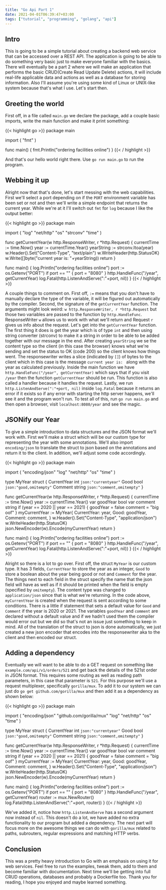 ```yaml
---
title: "Go Api Part 1"
date: 2021-04-01T06:39:47+03:00
tags: ["tutorial", "programming", "golang", "api"]
---
```


## Intro
This is going to be a simple tutorial about creating a backend web service that can be accessed over a REST API.
The application is going to be able to do something very basic just to make everyone familiar with the basics.
There will eventually be a part 2 where we will make an application that performs the basic CRUD(Create Read Update Delete) actions, it will include real-life applicable data and actions as well as a database for storing information.
Also I'll assume you're using some kind of Linux or UNIX-like system because that's what I use.
Let's start then.

## Greeting the world
First off, in a file called `main.go` we declare the package, add a couple basic imports, write the main function and make it print something:

{{< highlight go >}}
package main

import (
	"fmt"
)

func main() {
	fmt.Println("ordering facilities online")
}
{{< / highlight >}}

And that's our hello world right there.
Use `go run main.go` to run the program.

## Webbing it up
Alright now that that's done, let's start messing with the web capabilities.
First we'll select a port depending on if the `PORT` environment variable has been set or not and then we'll write a simple endpoint that returns the current year.
While we're at it I'll switch out `fmt` for `log` because I like the output better:

{{< highlight go >}}
package main

import (
	"log"
	"net/http"
	"os"
	"strconv"
	"time"
)

func getCurrentYear(w http.ResponseWriter, r *http.Request) {
	currentTime := time.Now()
	year := currentTime.Year()
	yearString := strconv.Itoa(year)
	w.Header().Set("Content-Type", "text/plain")
	w.WriteHeader(http.StatusOK)
	w.Write([]byte("current year is: "+yearString))
	return
}

func main() {
	log.Println("ordering facilities online")
	port := os.Getenv("PORT")
	if port == "" {
		port = "8080"
	}
	http.HandleFunc("/year", getCurrentYear)
	log.Fatal(http.ListenAndServe(":"+port, nil))
}
{{< / highlight >}}

A couple things to comment on.
First off, `:=` means that you don't have to manually declare the type of the variable, it will be figured out automatically by the compiler.
Second, the signature of the `getCurrentYear` function.
The arguments might look weird: `w http.ResponseWriter, r *http.Request` but those two variables are passed to the function by `http.HandleFunc`.
ResponseWriter `w` allows us to work with what we'll return and Request `r` gives us info about the request.
Let's get into the `getCurrentYear` function.
The first thing it does is get the year which is of type `int` and then using string converter (strconv) to make it a string in order to be able to be added together with our message in the end.
After creating `yearString` we se the content type so the client (in this case the browser) knows what we're sending and set the status to OK (code 200) so the client knows how things went.
The responsewriter writes a slice (indicated by `[]`) of bytes to the client which in this case is the message `current year is: ` along with the year as calculated previously.
Inside the main function we have `http.HandleFunc("/year", getCurrentYear)` which says that if you visit `/year` then the function `getCurrentYear` should be run.
This function is also called a handler because it handles the request.
Lastly, we run `http.ListenAndServe(":"+port, nil)` inside `log.Fatal` because it returns an error if it exists so if any error with starting the http server happens, we'll see it and the program won't run.
To test all of this, run `go run main.go` and then open a browser, visit `localhost:8080/year` and see the magic.

## JSONify our Year
To give a simple introduction to data structures and the JSON format we'll work with.
First we'll make a struct which will be our custom type for representing the year with some annotations.
We'll also import `encoding/json` to translate the struct to json based on the annotations and return it to the client.
In addition, we'll adjust some code accordingly.

{{< highlight go >}}
package main

import (
	"encoding/json"
	"log"
	"net/http"
	"os"
	"time"
)

type MyYear struct {
	CurrentYear int    `json:"currentyear"`
	Good        bool   `json:"good,omitempty"`
	Comment     string `json:"comment,omitempty"`
}

func getCurrentYear(w http.ResponseWriter, r *http.Request) {
	currentTime := time.Now()
	year := currentTime.Year()
	var goodYear bool
	var comment string
	if (year == 2020 || year == 2021) {
		goodYear = false
		comment = "big oof"
	}
	myCurrentYear := MyYear{
		CurrentYear: year,
		Good: goodYear,
		Comment: comment,
	}
	w.Header().Set("Content-Type", "application/json")
	w.WriteHeader(http.StatusOK)
	json.NewEncoder(w).Encode(myCurrentYear)
	return
}

func main() {
	log.Println("ordering facilities online")
	port := os.Getenv("PORT")
	if port == "" {
		port = "8080"
	}
	http.HandleFunc("/year", getCurrentYear)
	log.Fatal(http.ListenAndServe(":"+port, nil))
}
{{< / highlight >}}

Alright so there is a lot to go over.
First off, the struct `MyYear` is our custom type. 
It has 3 fields, `CurrentYear` to store the year as an integer, `Good` to store a boolean about the year being good or not and `Comment` for the year.
The things next to each field in the struct specify the name that the json field will have as well as if it should be printed when the field is empty (specified by `omitempty`).
The content type was changed to `application/json` since that is what we're returning.
In the code above, `myCurrentYear` is created when the request is sent according to some conditions.
There is a little if statement that sets a default value for `Good` and `Comment` if the year is 2020 or 2021.
The variables `goodYear` and `comment` are declared without a default value and if we hadn't used them the compiler would error out but we did so that's not an issue just something to keep in mind.
All of the translation of the struct to json is done automatically, we just created a new json encoder that encodes into the responsewriter aka to the client and then encoded our struct.

## Adding a dependency
Eventually we will want to be able to do a GET request on something like `example.com/api/v1/orders/521` and get back the details of the 521st order in JSON format.
This requires some routing as well as reading path parameters, in this case that parameter is `521`.
For this purpose we'll use a request multiplexer, specifically `gorilla/mux`.
To add it to our system we can just do `go get github.com/gorilla/mux` and then add it as a dependency as shown below:

{{< highlight go >}}
package main

import (
	"encoding/json"
	"github.com/gorilla/mux"
	"log"
	"net/http"
	"os"
	"time"
)

type MyYear struct {
	CurrentYear int    `json:"currentyear"`
	Good        bool   `json:"good,omitempty"`
	Comment     string `json:"comment,omitempty"`
}

func getCurrentYear(w http.ResponseWriter, r *http.Request) {
	currentTime := time.Now()
	year := currentTime.Year()
	var goodYear bool
	var comment string
	if (year == 2020 || year == 2021) {
		goodYear = false
		comment = "big oof"
	}
	myCurrentYear := MyYear{
		CurrentYear: year,
		Good: goodYear,
		Comment: comment,
	}
	w.Header().Set("Content-Type", "application/json")
	w.WriteHeader(http.StatusOK)
	json.NewEncoder(w).Encode(myCurrentYear)
	return
}

func main() {
	log.Println("ordering facilities online")
	port := os.Getenv("PORT")
	if port == "" {
		port = "8080"
	}
	http.HandleFunc("/year", getCurrentYear)
	router := mux.NewRouter()
	log.Fatal(http.ListenAndServe(":"+port, router))
}
{{< / highlight >}}

We've added it, notice how `http.ListenAndServe` has a second argument now instead of `nil`.
This doesn't do a lot, we have added no extra functionality to our program but added a dependency.
The next part will focus more on the awesome things we can do with `gorilla/mux` related to paths, subrouters, regular expressions and matching HTTP verbs.

## Conclusion
This was a pretty heavy introduction to Go with an emphasis on using it for web services.
Feel free to run the examples, tweak them, add to them and become familiar with documentation.
Next time we'll be getting into full CRUD operations, databases and probably a Dockerfile too.
Thank you for reading, I hope you enjoyed and maybe learned something.
